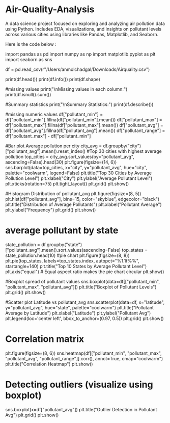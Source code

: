 # Air-Quality-Analysis
A data science project focused on exploring and analyzing air pollution data using Python. Includes EDA, visualizations, and insights on pollutant levels across various cities using libraries like Pandas, Matplotlib, and Seaborn.


Here is the code below :


import pandas as pd
import numpy as np
import matplotlib.pyplot as plt
import seaborn as sns

df = pd.read_csv(r"/Users/anmolchadgal/Downloads/Airquality.csv")

print(df.head())
print(df.info())
print(df.shape)

#missing values
print("\nMissing values in each column:")
print(df.isnull().sum())

#Summary statistics
print("\nSummary Statistics:")
print(df.describe())

#missing numeric values
df["pollutant_min"] = df["pollutant_min"].fillna(df["pollutant_min"].mean())
df["pollutant_max"] = df["pollutant_max"].fillna(df["pollutant_max"].mean())
df["pollutant_avg"] = df["pollutant_avg"].fillna(df["pollutant_avg"].mean())
df["pollutant_range"] = df["pollutant_max"] - df["pollutant_min"]


#Bar plot Average pollution per city
city_avg = df.groupby("city")["pollutant_avg"].mean().reset_index()
#Top 30 cities with highest average pollution
top_cities = city_avg.sort_values(by="pollutant_avg", ascending=False).head(30)
plt.figure(figsize=(14, 6))
sns.barplot(data=top_cities, x="city", y="pollutant_avg", hue="city", palette="coolwarm", legend=False)
plt.title("Top 30 Cities by Average Pollution Level")
plt.xlabel("City")
plt.ylabel("Average Pollutant Level")
plt.xticks(rotation=75)
plt.tight_layout()
plt.grid()
plt.show()


#Histogram Distribution of pollutant_avg
plt.figure(figsize=(8, 5))
plt.hist(df["pollutant_avg"], bins=15, color="skyblue", edgecolor="black")
plt.title("Distribution of Average Pollutants")
plt.xlabel("Pollutant Average")
plt.ylabel("Frequency")
plt.grid()
plt.show()

# average pollutant by state
state_pollution = df.groupby("state")["pollutant_avg"].mean().sort_values(ascending=False)
top_states = state_pollution.head(10)
#pie chart
plt.figure(figsize=(8, 8))
plt.pie(top_states, labels=top_states.index, autopct="%1.1f%%", startangle=140)
plt.title("Top 10 States by Average Pollutant Level")
plt.axis("equal")  # Equal aspect ratio makes the pie chart circular
plt.show()

#Boxplot spread of pollutant values
sns.boxplot(data=df[["pollutant_min", "pollutant_max", "pollutant_avg"]])
plt.title("Boxplot of Pollutant Levels")
plt.grid()
plt.show()

#Scatter plot Latitude vs pollutant_avg
sns.scatterplot(data=df, x="latitude", y="pollutant_avg", hue="state", palette="coolwarm")
plt.title("Pollutant Average by Latitude")
plt.xlabel("Latitude")
plt.ylabel("Pollutant Avg")
plt.legend(loc='center left', bbox_to_anchor=(0.97, 0.5))
plt.grid()
plt.show()

# Correlation matrix
plt.figure(figsize=(8, 6))
sns.heatmap(df[["pollutant_min", "pollutant_max", "pollutant_avg", "pollutant_range"]].corr(), annot=True, cmap="coolwarm")
plt.title("Correlation Heatmap")
plt.show()

# Detecting outliers (visualize using boxplot)
sns.boxplot(x=df["pollutant_avg"])
plt.title("Outlier Detection in Pollutant Avg")
plt.grid()
plt.show()
